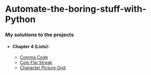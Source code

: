 # Automate-the-boring-stuff-with-Python

### My solutions to the projects

* #### Chapter 4 (Lists):
  - [Comma Code](https://github.com/ShadeVI/Automate-the-boring-stuff-with-Python/blob/main/Chapter-3/comma%20code.py)
  - [Coin Flip Streak](https://github.com/ShadeVI/Automate-the-boring-stuff-with-Python/blob/main/Chapter-3/coin%20flip%20streaks.py)
  - [Character Picture Grid](https://github.com/ShadeVI/Automate-the-boring-stuff-with-Python/blob/main/Chapter-3/character%20picture%20grid.py)
